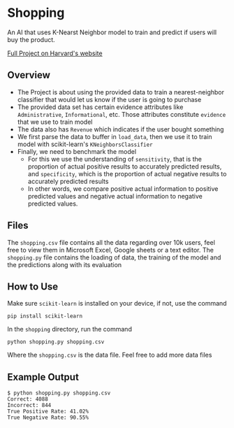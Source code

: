 # Shopping

An AI that uses K-Nearst Neighbor model to train and predict if users will buy the product.

[Full Project on Harvard's website](https://cs50.harvard.edu/ai/2020/projects/4/shopping)

## Overview
* The Project is about using the provided data to train a nearest-neighbor classifier that would let us know if the user is going to purchase
* The provided data set has certain evidence attributes like <code>Administrative</code>, <code>Informational</code>, etc. Those attributes constitute <code>evidence</code> that we use to train model
* The data also has <code>Revenue</code> which indicates if the user bought something
* We first parse the data to buffer in <code>load_data</code>, then we use it to train model with scikit-learn's <code>KNeighborsClassifier</code>
* Finally, we need to benchmark the model
    * For this we use the understanding of <code>sensitivity</code>, 
  that is the proportion of actual positive results to accurately predicted results, and <code>specificity</code>, 
  which is the proportion of actual negative results to accurately predicted results
    * In other words, we compare positive actual information to positive predicted values and negative actual information to negative predicted values.
  
## Files

The `shopping.csv` file contains all the data regarding over 10k users, feel free to view them in Microsoft Excel, Google sheets or a text editor. The `shopping.py` file contains the loading of data, the training of the model and the predictions along with its evaluation

## How to Use

Make sure `scikit-learn` is installed on your device, if not, use the command

`pip install scikit-learn`

In the `shopping` directory, run the command

`python shopping.py shopping.csv`

Where the `shopping.csv` is the data file. Feel free to add more data files

## Example Output

```shell
$ python shopping.py shopping.csv
Correct: 4088
Incorrect: 844
True Positive Rate: 41.02%
True Negative Rate: 90.55%
```
